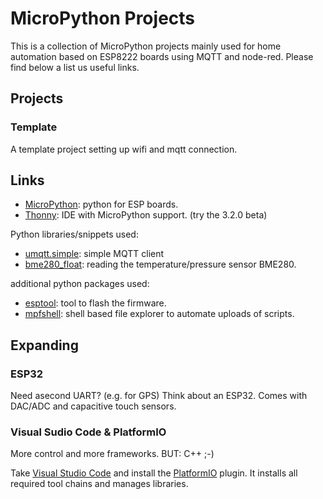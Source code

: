 # MicroPython Projects


This is a collection of MicroPython projects mainly used for home automation based on ESP8222 boards using MQTT and node-red.
Please find below a list us useful links.


## Projects

### Template
A template project setting up wifi and mqtt connection.

## Links

* [MicroPython](http://micropython.org/): python for ESP boards.
* [Thonny](https://thonny.org/): IDE with MicroPython support. (try the 3.2.0 beta)

Python libraries/snippets used:
* [umqtt.simple](https://github.com/micropython/micropython-lib/tree/master/umqtt.simple): simple MQTT client 
* [bme280_float](https://github.com/robert-hh/BME280/blob/master/bme280_float.py): reading the temperature/pressure sensor BME280.

additional python packages used:
* [esptool](https://github.com/espressif/esptool): tool to flash the firmware.
* [mpfshell](https://github.com/wendlers/mpfshell): shell based file explorer to automate uploads of scripts. 

## Expanding

### ESP32
Need asecond UART? (e.g. for GPS) Think about an ESP32. 
Comes with DAC/ADC and capacitive touch sensors. 

### Visual Sudio Code & PlatformIO
More control and more frameworks.
BUT: C++ ;-)

Take [Visual Studio Code](https://code.visualstudio.com/) and install the [PlatformIO](https://platformio.org/) plugin.
It installs all required tool chains and manages libraries.





